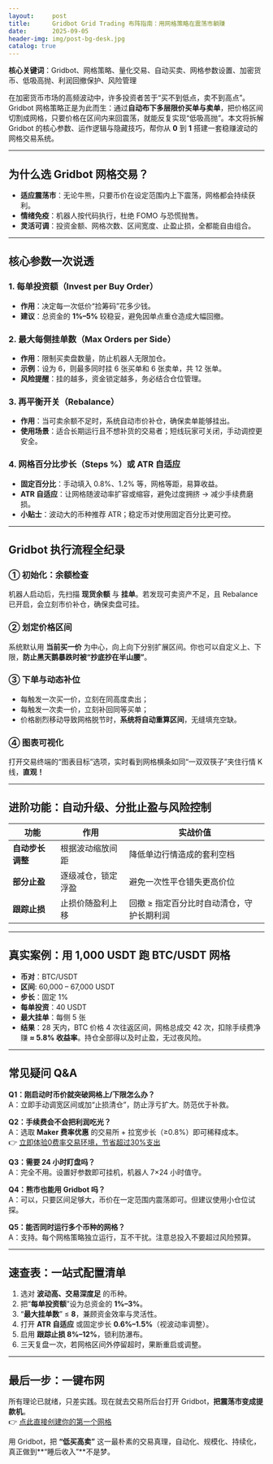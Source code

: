 ```yaml
---
layout:     post
title:      Gridbot Grid Trading 布阵指南：用网格策略在震荡市躺赚
date:       2025-09-05
header-img: img/post-bg-desk.jpg
catalog: true
---
```


**核心关键词**：Gridbot、网格策略、量化交易、自动买卖、网格参数设置、加密货币、低吸高抛、利润回撤保护、风险管理

在加密货币市场的高频波动中，许多投资者苦于“买不到低点，卖不到高点”。Gridbot 网格策略正是为此而生：通过**自动布下多层限价买单与卖单**，把价格区间切割成网格，只要价格在区间内来回震荡，就能反复实现“低吸高抛”。本文将拆解 Gridbot 的核心参数、运作逻辑与隐藏技巧，帮你从 **0** 到 **1** 搭建一套稳赚波动的网格交易系统。

---

## 为什么选 Gridbot 网格交易？

- **适应震荡市**：无论牛熊，只要币价在设定范围内上下震荡，网格都会持续获利。  
- **情绪免疫**：机器人按代码执行，杜绝 FOMO 与恐慌抛售。  
- **灵活可调**：投资金额、网格次数、区间宽度、止盈止损，全都能自由组合。

---

## 核心参数一次说透

### 1. 每单投资额（Invest per Buy Order）
- **作用**：决定每一次低价“捡筹码”花多少钱。  
- **建议**：总资金的 **1%–5%** 较稳妥，避免因单点重仓造成大幅回撤。

### 2. 最大每侧挂单数（Max Orders per Side）
- **作用**：限制买卖盘数量，防止机器人无限加仓。  
- **示例**：设为 6，则最多同时挂 6 张买单和 6 张卖单，共 12 张单。  
- **风险提醒**：挂的越多，资金锁定越多，务必结合仓位管理。

### 3. 再平衡开关（Rebalance）
- **作用**：当可卖余额不足时，系统自动市价补仓，确保卖单能够挂出。  
- **使用场景**：适合长期运行且不想补货的交易者；短线玩家可关闭，手动调控更安全。

### 4. 网格百分比步长（Steps %）或 ATR 自适应
- **固定百分比**：手动填入 0.8%、1.2% 等，网格等距，易算收益。  
- **ATR 自适应**：让网格随波动率扩容或缩容，避免过度拥挤 → 减少手续费磨损。  
- **小贴士**：波动大的币种推荐 ATR；稳定币对使用固定百分比更可控。

---

## Gridbot 执行流程全纪录

### ① 初始化：余额检查
机器人启动后，先扫描 **现货余额** 与 **挂单**。若发现可卖资产不足，且 Rebalance 已开启，会立刻市价补仓，确保卖盘可挂。

### ② 划定价格区间
系统默认用 **当前买一价** 为中心，向上向下分别扩展区间。你也可以自定义上、下限，**防止黑天鹅暴跌时被“抄底抄在半山腰”**。

### ③ 下单与动态补位
- 每触发一次买一价，立刻在同高度卖出；  
- 每触发一次卖一价，立刻补回同等买单；  
- 价格剧烈移动导致网格脱节时，**系统将自动重算区间**，无缝填充空缺。

### ④ 图表可视化
打开交易终端的“图表目标”选项，实时看到网格横条如同“一双双筷子”夹住行情 K 线，**直观！**

---

## 进阶功能：自动升级、分批止盈与风险控制

| **功能** | **作用** | **实战价值** |
| --- | --- | --- |
| **自动步长调整** | 根据波动缩放间距 | 降低单边行情造成的套利空档 |
| **部分止盈** | 逐级减仓，锁定浮盈 | 避免一次性平仓错失更高价位 |
| **跟踪止损** | 止损价随盈利上移 | 回撤 ≥ 指定百分比时自动清仓，守护长期利润 |

---

## 真实案例：用 1,000 USDT 跑 BTC/USDT 网格

- **币对**：BTC/USDT  
- **区间**: 60,000 – 67,000 USDT  
- **步长**：固定 1%  
- **每单投资**：40 USDT  
- **最大挂单**：每侧 5 张  
- **结果**：28 天内，BTC 价格 4 次往返区间，网格总成交 42 次，扣除手续费净赚 **≈ 5.8% 收益率**。持仓全部得以及时止盈，无过夜风险。

---

## 常见疑问 Q&A

**Q1：刚启动时币价就突破网格上/下限怎么办？**  
A：立即手动调宽区间或加“止损清仓”，防止浮亏扩大。防范优于补救。

**Q2：手续费会不会把利润吃光？**  
A：选取 **Maker 费率优惠** 的交易所 + 拉宽步长（≥0.8%）即可稀释成本。  
👉 [立即体验0费率交易环境，节省超过30%支出](https://okxdog.com/)

**Q3：需要 24 小时盯盘吗？**  
A：完全不用。设置好参数即可挂机，机器人 7×24 小时值守。

**Q4：熊市也能用 Gridbot 吗？**  
A：可以，只要区间足够大，币价在一定范围内震荡即可。但建议使用小仓位试探。

**Q5：能否同时运行多个币种的网格？**  
A：支持。每个网格策略独立运行，互不干扰。注意总投入不要超过风险预算。

---

## 速查表：一站式配置清单

1. 选对 **波动高、交易深度足** 的币种。  
2. 把“**每单投资额**”设为总资金的 **1%–3%**。  
3. “**最大挂单数**” ≤ **8**，兼顾资金效率与灵活性。  
4. 打开 **ATR 自适应** 或固定步长 **0.6%–1.5%**（视波动率调整）。  
5. 启用 **跟踪止损 8%–12%**，锁利防瀑布。  
6. 三天复盘一次，若网格区间外停留超时，果断重启或调整。  

---

## 最后一步：一键布网

所有理论已就绪，只差实践。现在就去交易所后台打开 Gridbot，**把震荡市变成提款机**。  
👉 [点此直接创建你的第一个网格](https://okxdog.com/)

用 Gridbot，把 **“低买高卖”** 这一最朴素的交易真理，自动化、规模化、持续化，真正做到**“睡后收入”**不是梦。